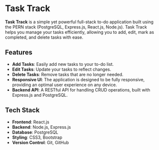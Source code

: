 # Task Track

**Task Track** is a simple yet powerful full-stack to-do application built using the PERN stack (PostgreSQL, Express.js, React.js, Node.js). Task Track helps you manage your tasks efficiently, allowing you to add, edit, mark as completed, and delete tasks with ease. 

## Features

- **Add Tasks**: Easily add new tasks to your to-do list.
- **Edit Tasks**: Update your tasks to reflect changes.
- **Delete Tasks**: Remove tasks that are no longer needed.
- **Responsive UI**: The application is designed to be fully responsive, providing an optimal user experience on any device.
- **Backend API**: A RESTful API for handling CRUD operations, built with Express.js and PostgreSQL.

## Tech Stack

- **Frontend**: React.js
- **Backend**: Node.js, Express.js
- **Database**: PostgreSQL
- **Styling**: CSS3, Bootstrap
- **Version Control**: Git, GitHub

